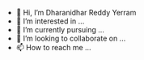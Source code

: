 - 👋 Hi, I’m Dharanidhar Reddy Yerram
- 👀 I’m interested in ...
- 🌱 I’m currently pursuing ...
- 💞️ I’m looking to collaborate on ...
- 📫 How to reach me ...

<!---
dreddyyerram/dreddyyerram is a ✨ special ✨ repository because its `README.md` (this file) appears on your GitHub profile.
You can click the Preview link to take a look at your changes.
--->
